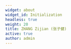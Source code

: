 ```yaml
---
widget: about
widget_id: Initialization
headless: true
weight: 20
title: ZHANG Zijian (张子健)
active: true
author: admin
---
```


